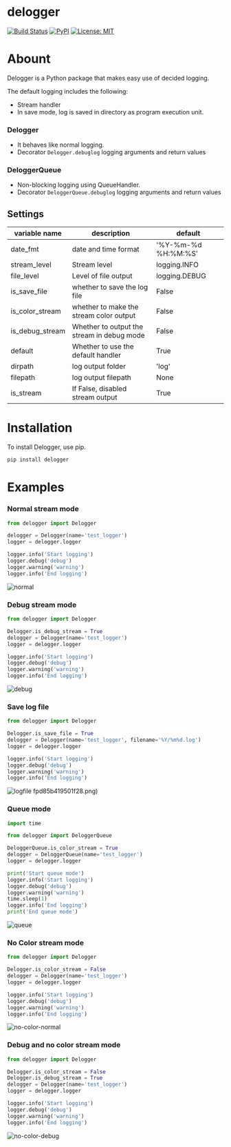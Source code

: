 delogger
==

[![Build Status](https://travis-ci.org/deresmos/delogger.svg?branch=master)](https://travis-ci.org/deresmos/delogger)
[![PyPI](https://badge.fury.io/py/delogger.svg)](https://badge.fury.io/py/delogger)
[![License: MIT](https://img.shields.io/badge/License-MIT-yellow.svg)](https://github.com/deresmos/delogger/blob/master/LICENSE)


Abount
===
Delogger is a Python package that makes easy use of decided logging.

The default logging includes the following:
- Stream handler
- In save mode, log is saved in directory as program execution unit.

### Delogger
- It behaves like normal logging.
- Decorator `Delogger.debuglog` logging arguments and return values

### DeloggerQueue
- Non-blocking logging using QueueHandler.
- Decorator `DeloggerQueue.debuglog` logging arguments and return values


## Settings
| variable name   | description                                | default             |
| -------------   | -------------                              | ------              |
| date_fmt        | date and time format                       | '%Y-%m-%d %H:%M:%S' |
| stream_level    | Stream level                               | logging.INFO        |
| file_level      | Level of file output                       | logging.DEBUG       |
| is_save_file    | whether to save the log file               | False               |
| is_color_stream | whether to make the stream color output    | False               |
| is_debug_stream | Whether to output the stream in debug mode | False               |
| default         | Whether to use the default handler         | True                |
| dirpath         | log output folder                          | 'log'               |
| filepath        | log output filepath                        | None                |
| is_stream       | If False, disabled stream output           | True                |


Installation
==
To install Delogger, use pip.

```bash
pip install delogger

```

Examples
==


### Normal stream mode

```python
from delogger import Delogger

delogger = Delogger(name='test_logger')
logger = delogger.logger

logger.info('Start logging')
logger.debug('debug')
logger.warning('warning')
logger.info('End logging')
```
![normal](https://user-images.githubusercontent.com/27688389/49737427-335e1100-fcd0-11e8-8a59-7d0fe3088273.png "normal")


### Debug stream mode

```python
from delogger import Delogger

Delogger.is_debug_stream = True
delogger = Delogger(name='test_logger')
logger = delogger.logger

logger.info('Start logging')
logger.debug('debug')
logger.warning('warning')
logger.info('End logging')
```
![debug](https://user-images.githubusercontent.com/27688389/49737352-03af0900-fcd0-11e8-8420-f1fc295394c8.png "debug")


### Save log file

```python
from delogger import Delogger

Delogger.is_save_file = True
delogger = Delogger(name='test_logger', filename='%Y/%m%d.log')
logger = delogger.logger

logger.info('Start logging')
logger.debug('debug')
logger.warning('warning')
logger.info('End logging')
```
![logfile](https://user-images.githubusercontent.com/27688389/49737220-9dc28180-fccf-11e8-9a39-8c3d5c05a6ef.png "logfile")
fpd85b419501f28.png)


### Queue mode

```python
import time

from delogger import DeloggerQueue

DeloggerQueue.is_color_stream = True
delogger = DeloggerQueue(name='test_logger')
logger = delogger.logger

print('Start queue mode')
logger.info('Start logging')
logger.debug('debug')
logger.warning('warning')
time.sleep(1)
logger.info('End logging')
print('End queue mode')
```
![queue](https://user-images.githubusercontent.com/27688389/49737371-10336180-fcd0-11e8-84dd-f9be5f223f42.png "queue")


### No Color stream mode

```python
from delogger import Delogger

Delogger.is_color_stream = False
delogger = Delogger(name='test_logger')
logger = delogger.logger

logger.info('Start logging')
logger.debug('debug')
logger.warning('warning')
logger.info('End logging')
```
![no-color-normal](https://user-images.githubusercontent.com/27688389/48709759-c49a1480-ec49-11e8-92ee-99dae12c6e63.png "no-color-normal")


### Debug and no color stream mode

```python
from delogger import Delogger

Delogger.is_color_stream = False
Delogger.is_debug_stream = True
delogger = Delogger(name='test_logger')
logger = delogger.logger

logger.info('Start logging')
logger.debug('debug')
logger.warning('warning')
logger.info('End logging')
```
![no-color-debug](https://user-images.githubusercontent.com/27688389/49737616-a8314b00-fcd0-11e8-8d11-2274bb7e0ae1.png "no-color-debug")
